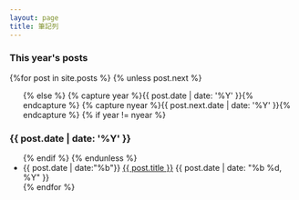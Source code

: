 ```yaml
---
layout: page
title: 筆記列
---
```


<section id="archive">
  <h3>This year's posts</h3>
  {%for post in site.posts %}
    {% unless post.next %}
      <ul class="post-list">
    {% else %}
      {% capture year %}{{ post.date | date: '%Y' }}{% endcapture %}
      {% capture nyear %}{{ post.next.date | date: '%Y' }}{% endcapture %}
      {% if year != nyear %}
        </ul>
        <h3>{{ post.date | date: '%Y' }}</h3>
        <ul class="post-list">
      {% endif %}
    {% endunless %}
      <li>{{ post.date | date:"%b"}} <a href="{{ site.baseurl }}{{ post.url }}">{{ post.title }}<span class="entry-date"><time datetime="{{ post.date | date_to_xmlschema }}"></time></span></a> {{ post.date | date: "%b %d, %Y" }}</li>
  {% endfor %}
  </ul>
</section>


